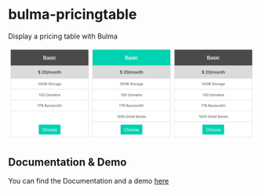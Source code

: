 # bulma-pricingtable
Display a pricing table with Bulma

<img src="./pricingtable-example.png">

Documentation & Demo
---
You can find the Documentation and a demo [here](https://wikiki.github.io/bulma-extensions/pricingtable)
